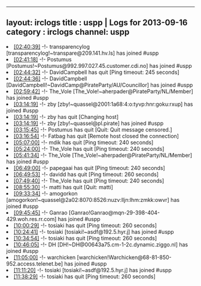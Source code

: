
---
layout: irclogs
title : uspp | Logs for 2013-09-16
category : irclogs
channel: uspp
---
<li class="logitem"><a href="#02:40:39" name="02:40:39" class="time">[02:40:39]</a> -!- <span class="join">transparencylog</span> [transparencylog!~transpare@209.141.hv.ls] has joined #uspp </li>
<li class="logitem"><a href="#02:41:18" name="02:41:18" class="time">[02:41:18]</a> -!- <span class="join">Postumus</span> [Postumus!~Postumus@992.997.027.45.customer.cdi.no] has joined #uspp </li>
<li class="logitem"><a href="#02:44:32" name="02:44:32" class="time">[02:44:32]</a> -!- <span class="quit">DavidCampbell</span> has quit [Ping timeout: 245 seconds] </li>
<li class="logitem"><a href="#02:44:36" name="02:44:36" class="time">[02:44:36]</a> -!- <span class="join">DavidCampbell</span> [DavidCampbell!~DavidCamp@PirateParty/AU/Councillor] has joined #uspp </li>
<li class="logitem"><a href="#02:59:42" name="02:59:42" class="time">[02:59:42]</a> -!- <span class="join">The_Vole</span> [The_Vole!~aherpader@PirateParty/NL/Member] has joined #uspp </li>
<li class="logitem"><a href="#03:14:19" name="03:14:19" class="time">[03:14:19]</a> -!- <span class="join">zby</span> [zby!~quassel@2001:1a68:4:o:tyvp:hnr:goku:rxup] has joined #uspp </li>
<li class="logitem"><a href="#03:14:19" name="03:14:19" class="time">[03:14:19]</a> -!- <span class="quit">zby</span> has quit [Changing host] </li>
<li class="logitem"><a href="#03:14:19" name="03:14:19" class="time">[03:14:19]</a> -!- <span class="join">zby</span> [zby!~quassel@pl.pirate] has joined #uspp </li>
<li class="logitem"><a href="#03:15:45" name="03:15:45" class="time">[03:15:45]</a> -!- <span class="quit">Postumus</span> has quit [Quit: Quit message censored.] </li>
<li class="logitem"><a href="#03:16:54" name="03:16:54" class="time">[03:16:54]</a> -!- <span class="quit">Fatbag</span> has quit [Remote host closed the connection] </li>
<li class="logitem"><a href="#05:07:00" name="05:07:00" class="time">[05:07:00]</a> -!- <span class="quit">mdik</span> has quit [Ping timeout: 240 seconds] </li>
<li class="logitem"><a href="#05:24:00" name="05:24:00" class="time">[05:24:00]</a> -!- <span class="quit">The_Vole</span> has quit [Ping timeout: 240 seconds] </li>
<li class="logitem"><a href="#05:41:34" name="05:41:34" class="time">[05:41:34]</a> -!- <span class="join">The_Vole</span> [The_Vole!~aherpader@PirateParty/NL/Member] has joined #uspp </li>
<li class="logitem"><a href="#06:49:00" name="06:49:00" class="time">[06:49:00]</a> -!- <span class="quit">papegaai</span> has quit [Ping timeout: 240 seconds] </li>
<li class="logitem"><a href="#06:49:53" name="06:49:53" class="time">[06:49:53]</a> -!- <span class="quit">davidd</span> has quit [Ping timeout: 260 seconds] </li>
<li class="logitem"><a href="#07:49:40" name="07:49:40" class="time">[07:49:40]</a> -!- <span class="quit">The_Vole</span> has quit [Ping timeout: 240 seconds] </li>
<li class="logitem"><a href="#08:55:30" name="08:55:30" class="time">[08:55:30]</a> -!- <span class="quit">matti</span> has quit [Quit: matti] </li>
<li class="logitem"><a href="#09:33:34" name="09:33:34" class="time">[09:33:34]</a> -!- <span class="join">amogorkon</span> [amogorkon!~quassel@2a02:8070:8526:nuzv:lljn:lhm:zmkk:owvr] has joined #uspp </li>
<li class="logitem"><a href="#09:45:45" name="09:45:45" class="time">[09:45:45]</a> -!- <span class="join">Ganrao</span> [Ganrao!Ganrao@mqn-29-398-404-429.woh.res.rr.com] has joined #uspp </li>
<li class="logitem"><a href="#10:00:29" name="10:00:29" class="time">[10:00:29]</a> -!- <span class="quit">tosiaki</span> has quit [Ping timeout: 260 seconds] </li>
<li class="logitem"><a href="#10:24:41" name="10:24:41" class="time">[10:24:41]</a> -!- <span class="join">tosiaki</span> [tosiaki!~asdf@192.5.hyr.j] has joined #uspp </li>
<li class="logitem"><a href="#10:34:54" name="10:34:54" class="time">[10:34:54]</a> -!- <span class="quit">tosiaki</span> has quit [Ping timeout: 260 seconds] </li>
<li class="logitem"><a href="#10:46:05" name="10:46:05" class="time">[10:46:05]</a> -!- <span class="join">DH</span> [DH!~DH@00643a75.cm-1-2c.dynamic.ziggo.nl] has joined #uspp </li>
<li class="logitem"><a href="#11:05:00" name="11:05:00" class="time">[11:05:00]</a> -!- <span class="join">warchicken</span> [warchicken!Warchicken@68-81-850-952.access.telenet.be] has joined #uspp </li>
<li class="logitem"><a href="#11:11:20" name="11:11:20" class="time">[11:11:20]</a> -!- <span class="join">tosiaki</span> [tosiaki!~asdf@192.5.hyr.j] has joined #uspp </li>
<li class="logitem"><a href="#11:38:29" name="11:38:29" class="time">[11:38:29]</a> -!- <span class="quit">tosiaki</span> has quit [Ping timeout: 260 seconds] </li>


